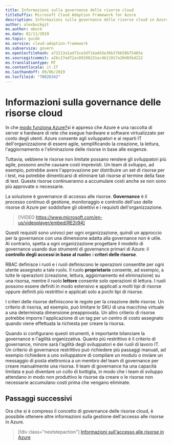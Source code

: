 ```yaml
---
title: Informazioni sulla governance delle risorse cloud
titleSuffix: Microsoft Cloud Adoption Framework for Azure
description: Informazioni sulla governance delle risorse cloud in Azure
author: alexbuckgit
ms.author: abuck
ms.date: 02/11/2019
ms.topic: guide
ms.service: cloud-adoption-framework
ms.subservice: govern
ms.openlocfilehash: a72213a1ad72ce2df14add3e36b276b58b75485e
ms.sourcegitcommit: a26c27ed72ac89198231ec4b11917a20d03bd222
ms.translationtype: MT
ms.contentlocale: it-IT
ms.lasthandoff: 09/06/2019
ms.locfileid: "70826342"
---
```

<!-- markdownlint-disable MD026 -->

# <a name="what-is-cloud-resource-governance"></a>Informazioni sulla governance delle risorse cloud

In che [modo funziona Azure?](../../getting-started/what-is-azure.md)si è appreso che Azure è una raccolta di server e hardware di rete che esegue hardware e software virtualizzato per conto degli utenti. Azure consente agli sviluppatori e ai reparti IT dell'organizzazione di essere agile, semplificando la creazione, la lettura, l'aggiornamento e l'eliminazione delle risorse in base alle esigenze.

Tuttavia, sebbene le risorse non limitate possano rendere gli sviluppatori più agile, possono anche causare costi imprevisti. Un team di sviluppo, ad esempio, potrebbe avere l'approvazione per distribuire un set di risorse per i test, ma potrebbe dimenticarsi di eliminare tali risorse al termine della fase di test. Queste risorse continueranno a accumulare costi anche se non sono più approvate o necessarie.

La soluzione è governance di accesso alle risorse. **Governance** è il processo continuo di gestione, monitoraggio e controllo dell'uso delle risorse di Azure per soddisfare gli obiettivi e i requisiti dell'organizzazione.

<!-- markdownlint-disable MD034 -->

> [!VIDEO https://www.microsoft.com/en-us/videoplayer/embed/RE2ii94]

<!-- markdownlint-enable MD034 -->

Questi requisiti sono univoci per ogni organizzazione, quindi un approccio per la governance con una dimensione adatta alla governance non è utile. Al contrario, spetta a ogni organizzazione progettare il modello di governance usando due strumenti di governance primari di Azure: il **controllo degli accessi in base al ruolo**e i **criteri delle risorse**.

RBAC definisce i ruoli e i ruoli definiscono le operazioni consentite per ogni utente assegnato a tale ruolo. Il ruolo **proprietario** consente, ad esempio, a tutte le operazioni (creazione, lettura, aggiornamento ed eliminazione) su una risorsa, mentre il ruolo **lettore** consente solo operazioni di lettura. I ruoli possono essere definiti in modo estensivo e applicati a molti tipi di risorse oppure definiti più restrittivi e applicati solo a pochi tipi di risorse.

I criteri delle risorse definiscono le regole per la creazione delle risorse. Un criterio di risorsa, ad esempio, può limitare lo SKU di una macchina virtuale a una determinata dimensione preapprovata. Un altro criterio di risorse potrebbe imporre l'applicazione di un tag per un centro di costo assegnato quando viene effettuata la richiesta per creare la risorsa.

Quando si configurano questi strumenti, è importante bilanciare la governance e l'agilità organizzativa. Quanto più restrittivo è il criterio di governance, minore sarà l'agilità degli sviluppatori e dei ruoli di lavoro IT. Un criterio di governance restrittivo può richiedere più passaggi manuali, ad esempio richiedere a uno sviluppatore di compilare un modulo o inviare un messaggio di posta elettronica a un membro del team di governance per creare manualmente una risorsa. Il team di governance ha una capacità limitata e può diventare un collo di bottiglia, in modo che i team di sviluppo attendano in modo non produttivo le risorse da creare o le risorse non necessarie accumulano costi prima che vengano eliminate.

## <a name="next-steps"></a>Passaggi successivi

Ora che si è compreso il concetto di governance delle risorse cloud, è possibile ottenere altre informazioni sulla gestione dell'accesso alle risorse in Azure.

> [!div class="nextstepaction"]
> [Informazioni sull'accesso alle risorse in Azure](./azure-resource-access.md)
